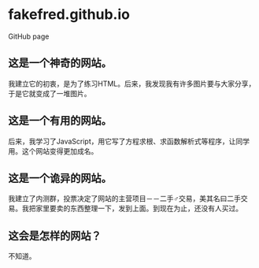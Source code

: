 # fakefred.github.io
GitHub page

## 这是一个神奇的网站。
我建立它的初衷，是为了练习HTML。后来，我发现我有许多图片要与大家分享，于是它就变成了一堆图片。

## 这是一个有用的网站。
后来，我学习了JavaScript，用它写了方程求根、求函数解析式等程序，让同学用。这个网站变得更加成名。

## 这是一个诡异的网站。
我建立了内测群，投票决定了网站的主营项目－－二手♂交易，美其名曰二手交 易。我把家里要卖的东西整理一下，发到上面。到现在为止，还没有人买过。

## 这会是怎样的网站？
不知道。
